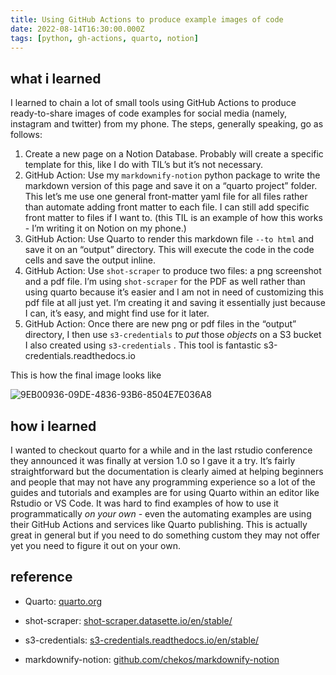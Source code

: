 ```yaml
---
title: Using GitHub Actions to produce example images of code
date: 2022-08-14T16:30:00.000Z
tags: [python, gh-actions, quarto, notion]
---
```


## what i learned
I learned to chain a lot of small tools using GitHub Actions to produce ready-to-share images of code examples for social media (namely, instagram and twitter) from my phone. The steps, generally speaking, go as follows:

1. Create a new page on a Notion Database. Probably will create a specific template for this, like I do with TIL’s but it’s not necessary.
1. GitHub Action: Use my `markdownify-notion` python package to write the markdown version of this page and save it on a “quarto project” folder. This let’s me use one general front-matter yaml file for all files rather than automate adding front matter to each file. I can still add specific front matter to files if I want to. (this TIL is an example of how this works - I’m writing it on Notion on my phone.)
1. GitHub Action: Use Quarto to render this markdown file `--to html` and save it on an “output” directory. This will execute the code in the code cells and save the output inline.
1. GitHub Action: Use `shot-scraper` to produce two files: a png screenshot and a pdf file. I’m using `shot-scraper` for the PDF as well rather than using quarto because it’s easier and I am not in need of customizing this pdf file at all just yet. I’m creating it and saving it essentially just because I can, it’s easy, and might find use for it later.
1. GitHub Action: Once there are new png or pdf files in the “output” directory, I then use `s3-credentials` to _put_ those _objects_ on a S3 bucket I also created using `s3-credentials` . This tool is fantastic s3-credentials.readthedocs.io 

This is how the final image looks like

![9EB00936-09DE-4836-93B6-8504E7E036A8](https://s3.us-west-2.amazonaws.com/secure.notion-static.com/04380cef-2bfc-43f9-a2af-5feed89f0ac4/9EB00936-09DE-4836-93B6-8504E7E036A8.png?X-Amz-Algorithm=AWS4-HMAC-SHA256&X-Amz-Content-Sha256=UNSIGNED-PAYLOAD&X-Amz-Credential=AKIAT73L2G45EIPT3X45%2F20221227%2Fus-west-2%2Fs3%2Faws4_request&X-Amz-Date=20221227T202749Z&X-Amz-Expires=3600&X-Amz-Signature=d3453d05fa7b4b5af5bc6491dceea020dc91681c0a087e76a372697036e57702&X-Amz-SignedHeaders=host&x-id=GetObject)

## how i learned
I wanted to checkout quarto for a while and in the last rstudio conference they announced it was finally at version 1.0 so I gave it a try. It’s fairly straightforward but the documentation is clearly aimed at helping beginners and people that may not have any programming experience so a lot of the guides and tutorials and examples are for using Quarto within an editor like Rstudio or VS Code. It was hard to find examples of how to use it programmatically _on your own_ - even the automating examples are using their GitHub Actions and services like Quarto publishing. This is actually great in general but if you need to do something custom they may not offer yet you need to figure it out on your own.
## reference
* Quarto:
[quarto.org](https://quarto.org)

* shot-scraper:
[shot-scraper.datasette.io/en/stable/](http://shot-scraper.datasette.io/en/stable/)

* s3-credentials:
[s3-credentials.readthedocs.io/en/stable/](http://s3-credentials.readthedocs.io/en/stable/)

* markdownify-notion:
[github.com/chekos/markdownify-notion](http://github.com/chekos/markdownify-notion)
